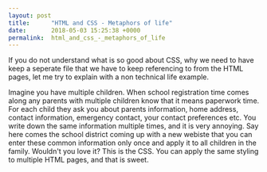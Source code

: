 ```yaml
---
layout: post
title:      "HTML and CSS - Metaphors of life"
date:       2018-05-03 15:25:38 +0000
permalink:  html_and_css_-_metaphors_of_life
---
```



If you do not understand what is so good about CSS, why we need to have keep a seperate file that we have to keep referencing to from the HTML pages, let me try to explain with a non technical life example. 

Imagine you have multiple children. When school registration time comes along any parents with multiple children know that it means paperwork time. For each child they ask you about parents information, home address, contact information, emergency contact, your contact preferences etc. You write down the same information multiple times, and it is very annoying. Say here comes the school district coming up with a new webiste that you can enter these common information only once and apply it to all children in the family. Wouldn't you love it? This is the CSS. You can apply the same styling to multiple HTML pages, and that is sweet. 
